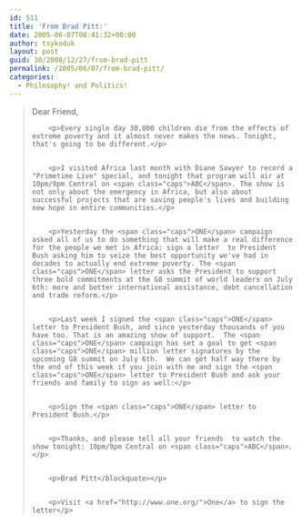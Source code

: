 ```yaml
---
id: 511
title: 'From Brad Pitt:'
date: 2005-06-07T08:41:32+00:00
author: tsykoduk
layout: post
guid: 30/2008/12/27/from-brad-pitt
permalink: /2005/06/07/from-brad-pitt/
categories:
  - Philosophy! and Politics!
---
```

<blockquote>Dear Friend,

		<p>Every single day 30,000 children die from the effects of extreme poverty and it almost never makes the news. Tonight, that's going to be different.</p>


		<p>I visited Africa last month with Diane Sawyer to record a "Primetime Live" special, and tonight that program will air at 10pm/9pm Central on <span class="caps">ABC</span>. The show is not only about the emergency in Africa, but also about successful projects that are saving people's lives and building new hope in entire communities.</p>


		<p>Yesterday the <span class="caps">ONE</span> campaign asked all of us to do something that will make a real difference for the people we met in Africa: sign a letter  to President Bush asking him to seize the best opportunity we've had in decades to actually end extreme poverty. The <span class="caps">ONE</span> letter asks the President to support three bold commitments at the G8 summit of world leaders on July 6th: more and better international assistance, debt cancellation and trade reform.</p>


		<p>Last week I signed the <span class="caps">ONE</span> letter to President Bush, and since yesterday thousands of you have too. That is an amazing show of support.  The <span class="caps">ONE</span> campaign has set a goal to get <span class="caps">ONE</span> million letter signatures by the upcoming G8 summit on July 6th.  We can get half way there by the end of this week if you join with me and sign the <span class="caps">ONE</span> letter to President Bush and ask your friends and family to sign as well:</p>


		<p>Sign the <span class="caps">ONE</span> letter to President Bush.</p>


		<p>Thanks, and please tell all your friends  to watch the show tonight: 10pm/9pm Central on <span class="caps">ABC</span>.</p>


		<p>Brad Pitt</blockquote></p>


		<p>Visit <a href="http://www.one.org/">One</a> to sign the letter</p>